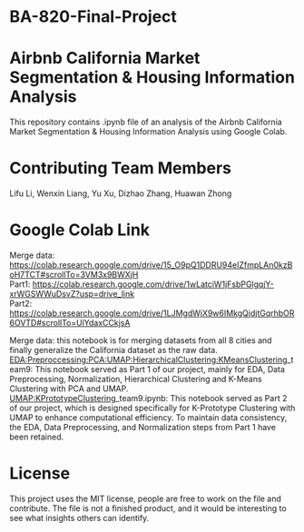 # BA-820-Final-Project
# Airbnb California Market Segmentation & Housing Information Analysis
This repository contains .ipynb file of an analysis of the Airbnb California Market Segmentation & Housing Information Analysis using Google Colab.

# Contributing Team Members
Lifu Li, Wenxin Liang, Yu Xu, Dizhao Zhang, Huawan Zhong

# Google Colab Link
Merge data:
https://colab.research.google.com/drive/15_O9pQ1DDRU94eIZfmpLAn0kzBoH7TCT#scrollTo=3VM3x9BWXjH  
Part1:
https://colab.research.google.com/drive/1wLatciW1jFsbPGlgqjY-xrWGSWWuDsvZ?usp=drive_link  
Part2:
https://colab.research.google.com/drive/1LJMgdWjX9w6IMkgQjdjtGqrhbOR6OVTD#scrollTo=UlYdaxCCkjsA

Merge data: this notebook is for merging datasets from all 8 cities and finally generalize the California dataset as the raw data.  
<EDA:Preproccessing:PCA:UMAP:HierarchicalClustering:KMeansClustering>_team9: This notebook served as Part 1 of our project, mainly for EDA, Data Preprocessing, Normalization, Hierarchical Clustering and K-Means Clustering with PCA and UMAP.  
<UMAP:KPrototypeClustering>_team9.ipynb: This notebook served as Part 2 of our project, which is designed specifically for K-Prototype Clustering with UMAP to enhance computational efficiency. To maintain data consistency, the EDA, Data Preprocessing, and Normalization steps from Part 1 have been retained.

# License
This project uses the MIT license, people are free to work on the file and contribute. The file is not a finished product, and it would be interesting to see what insights others can identify.
